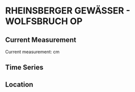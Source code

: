 # RHEINSBERGER GEWÄSSER - WOLFSBRUCH OP

## Current Measurement

Current measurement: <Value topic="rivers/pegel-online/RBG/WOLFSBRUCH OP/measurementValue"/> cm

## Time Series

<TimeSeries topic="rivers/pegel-online/RBG/WOLFSBRUCH OP/measurementValue" period="week" />

## Location

<WorldMap>
  <Marker lat="53.182436266833335" lon="12.905349924820078" labelTopic="rivers/pegel-online/RBG/WOLFSBRUCH OP" />
</WorldMap>
